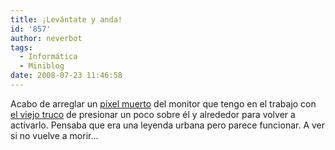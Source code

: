 ```yaml
---
title: ¡Levántate y anda!
id: '857'
author: neverbot
tags:
  - Informática
  - Miniblog
date: 2008-07-23 11:46:58
---
```


Acabo de arreglar un [pixel muerto](http://en.wikipedia.org/wiki/Defective_pixel) del monitor que tengo en el trabajo con [el viejo truco](http://www.emezeta.com/articulos/como-reparar-un-pixel-muerto) de presionar un poco sobre él y alrededor para volver a activarlo. Pensaba que era una leyenda urbana pero parece funcionar. A ver si no vuelve a morir...